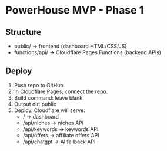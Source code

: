 # PowerHouse MVP - Phase 1

## Structure
- public/ → frontend (dashboard HTML/CSS/JS)
- functions/api/ → Cloudflare Pages Functions (backend APIs)

## Deploy
1. Push repo to GitHub.
2. In Cloudflare Pages, connect the repo.
3. Build command: leave blank
4. Output dir: public
5. Deploy. Cloudflare will serve:
   - / → dashboard
   - /api/niches → niches API
   - /api/keywords → keywords API
   - /api/offers → affiliate offers API
   - /api/chatgpt → AI fallback API
